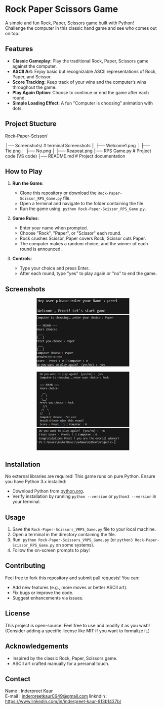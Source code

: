 # Rock Paper Scissors Game

A simple and fun Rock, Paper, Scissors game built with Python!  
Challenge the computer in this classic hand game and see who comes out on top.  

## Features
- **Classic Gameplay**: Play the traditional Rock, Paper, Scissors game against the computer.  
- **ASCII Art**: Enjoy basic but recognizable ASCII representations of Rock, Paper, and Scissor.  
- **Score Tracking**: Keep track of your wins and the computer’s wins throughout the game.  
- **Play Again Option**: Choose to continue or end the game after each round.  
- **Simple Loading Effect**: A fun "Computer is choosing" animation with dots.  


## Project Stucture


Rock-Paper-Scissor/

│── Screenshots/            # terminal Screenshots
│    ├── Welcome1.png
│    ├── Tie.png
│    ├── No.png
│    ├── Reapeat.png
│── RPS Game.py             # Project code (VS code)
│── README.md               # Project documentation  


## How to Play
1. **Run the Game**:
   - Clone this repository or download the `Rock-Paper-Scissor_RPS_Game.py` file.  
   - Open a terminal and navigate to the folder containing the file.  
   - Run the game using: `python Rock-Paper-Scissor_RPS_Game.py`.  

2. **Game Rules**:
   - Enter your name when prompted.  
   - Choose "Rock", "Paper", or "Scissor" each round.  
   - Rock crushes Scissor, Paper covers Rock, Scissor cuts Paper.  
   - The computer makes a random choice, and the winner of each round is announced.  

3. **Controls**:
   - Type your choice and press Enter.  
   - After each round, type "yes" to play again or "no" to end the game.  

## Screenshots

<p align="center">
  <img src="Screenshots/welcome1.png" width="300">
  <img src="Screenshots/Tie.png" width="300">
</p>

<p align="center">
  <img src="Screenshots/Reapeat.png" width="300">
  <img src="Screenshots/No.png" width="300">
</p>


## Installation
No external libraries are required! This game runs on pure Python. Ensure you have Python 3.x installed:  
- Download Python from [python.org](https://www.python.org/downloads/).  
- Verify installation by running `python --version` or `python3 --version` in your terminal.  

## Usage
1. Save the `Rock-Paper-Scissors_VRPS_Game.py` file to your local machine.  
2. Open a terminal in the directory containing the file.  
3. Run: `python Rock-Paper-Scissors_VRPS_Game.py` (or `python3 Rock-Paper-Scissor_RPS_Game.py` on some systems).  
4. Follow the on-screen prompts to play!  

## Contributing
Feel free to fork this repository and submit pull requests! You can:  
- Add new features (e.g., more moves or better ASCII art).   
- Fix bugs or improve the code.   
- Suggest enhancements via issues.  

## License
This project is open-source. Feel free to use and modify it as you wish! (Consider adding a specific license like MIT if you want to formalize it.)  

## Acknowledgements
- Inspired by the classic Rock, Paper, Scissors game.  
- ASCII art crafted manually for a personal touch.

## Contact
Name : Inderpreet Kaur  
E-mail : inderpreetkaur0649@gmail.com
linkndin : https://www.linkedin.com/in/inderpreet-kaur-613b1437b/
